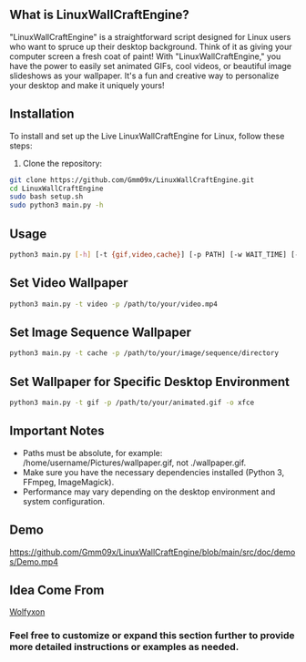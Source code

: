 ## What is LinuxWallCraftEngine?
"LinuxWallCraftEngine" is a straightforward script designed for Linux users who want to spruce up their desktop background. 
Think of it as giving your computer screen a fresh coat of paint! With "LinuxWallCraftEngine," you have the power to easily set animated GIFs, cool videos, or beautiful image slideshows as your wallpaper. 
It's a fun and creative way to personalize your desktop and make it uniquely yours!

## Installation

To install and set up the Live LinuxWallCraftEngine for Linux, follow these steps:

1. Clone the repository:

 ```bash
git clone https://github.com/Gmm09x/LinuxWallCraftEngine.git
cd LinuxWallCraftEngine
sudo bash setup.sh
sudo python3 main.py -h   
```	

## Usage
```bash
python3 main.py [-h] [-t {gif,video,cache}] [-p PATH] [-w WAIT_TIME] [-o {xfce,i3wm,kde}]
```

## Set Video Wallpaper
```bash
python3 main.py -t video -p /path/to/your/video.mp4
```

## Set Image Sequence Wallpaper
```bash
python3 main.py -t cache -p /path/to/your/image/sequence/directory
```

## Set Wallpaper for Specific Desktop Environment
```bash
python3 main.py -t gif -p /path/to/your/animated.gif -o xfce
```

## Important Notes
* Paths must be absolute, for example: /home/username/Pictures/wallpaper.gif, not ./wallpaper.gif.
* Make sure you have the necessary dependencies installed (Python 3, FFmpeg, ImageMagick).
* Performance may vary depending on the desktop environment and system configuration.

## Demo

https://github.com/Gmm09x/LinuxWallCraftEngine/blob/main/src/doc/demos/Demo.mp4


## Idea Come From
[Wolfyxon](https://github.com/Wolfyxon/xfce-live-wallpaper?tab=readme-ov-file)


### Feel free to customize or expand this section further to provide more detailed instructions or examples as needed.
